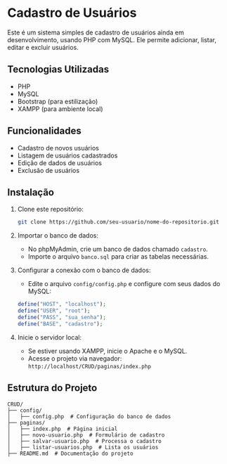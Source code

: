 # Cadastro de Usuários

Este é um sistema simples de cadastro de usuários ainda em desenvolvimento, usando PHP com MySQL. Ele permite adicionar, listar, editar e excluir usuários. 

## Tecnologias Utilizadas
- PHP
- MySQL
- Bootstrap (para estilização)
- XAMPP (para ambiente local)

## Funcionalidades
- Cadastro de novos usuários
- Listagem de usuários cadastrados
- Edição de dados de usuários
- Exclusão de usuários

## Instalação
1. Clone este repositório:
   ```bash
   git clone https://github.com/seu-usuario/nome-do-repositorio.git
   ```
2. Importar o banco de dados:
   - No phpMyAdmin, crie um banco de dados chamado `cadastro`.
   - Importe o arquivo `banco.sql` para criar as tabelas necessárias.

3. Configurar a conexão com o banco de dados:
   - Edite o arquivo `config/config.php` e configure com seus dados do MySQL:
   ```php
   define("HOST", "localhost");
   define("USER", "root");
   define("PASS", "sua_senha");
   define("BASE", "cadastro");
   ```

4. Inicie o servidor local:
   - Se estiver usando XAMPP, inicie o Apache e o MySQL.
   - Acesse o projeto via navegador: `http://localhost/CRUD/paginas/index.php`

## Estrutura do Projeto
```
CRUD/
├── config/
│   ├── config.php  # Configuração do banco de dados
├── paginas/
│   ├── index.php  # Página inicial
│   ├── novo-usuario.php  # Formulário de cadastro
│   ├── salvar-usuario.php  # Processa o cadastro
│   ├── listar-usuarios.php  # Lista os usuários
├── README.md  # Documentação do projeto
```


